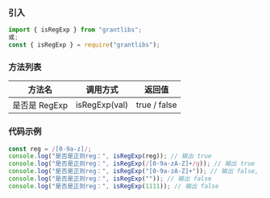### 引入

```js
import { isRegExp } from "grantlibs";
或;
const { isRegExp } = require("grantlibs");
```

### 方法列表

| 方法名        | 调用方式      | 返回值       |
| ------------- | ------------- | ------------ |
| 是否是 RegExp | isRegExp(val) | true / false |

### 代码示例

```js
const reg = /[0-9a-z]/;
console.log("是否是正则reg：", isRegExp(reg)); // 输出 true
console.log("是否是正则reg：", isRegExp(/[0-9a-zA-Z]+/g)); // 输出 true
console.log("是否是正则reg：", isRegExp("[0-9a-zA-Z]+")); // 输出 false, 必须是完整正则带 // 的
console.log("是否是正则reg：", isRegExp("")); // 输出 false
console.log("是否是正则reg：", isRegExp(1111)); // 输出 false
```
